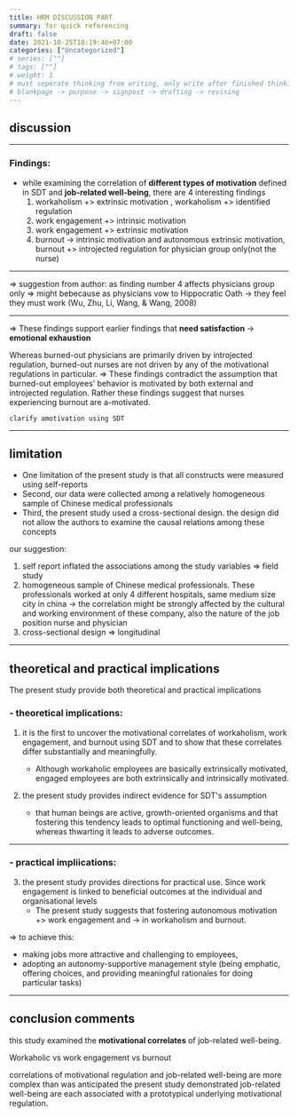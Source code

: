 ```yaml
---
title: HRM DISCUSSION PART
summary: for quick referencing
draft: false
date: 2021-10-25T18:19:40+07:00
categories: ["Uncategorized"]
# series: [""]
# tags: [""]
# weight: 1
# must seperate thinking from writing, only write after finished thinking
# blankpage -> purpose -> signpost -> drafting -> revising
---
```


## discussion

---

### Findings:

- while examining the correlation of **different types of motivation** defined in SDT and **job-related well-being**, there are 4 interesting findings
  1. workaholism +> extrinsic motivation , workaholism +> identified regulation
  2. work engagement +> intrinsic motivation
  3. work engagement +> extrinsic motivation
  4. burnout -> intrinsic motivation and autonomous extrinsic motivation, burnout +> introjected regulation for physician group only(not the nurse)

---

=> suggestion from author: as finding number 4 affects physicians group only
=> might bebecause as physicians vow to Hippocratic Oath -> they feel they must work (Wu, Zhu, Li, Wang, & Wang, 2008)

---

=> These findings support earlier findings that **need satisfaction** -> **emotional exhaustion**

Whereas burned-out physicians are primarily driven by introjected regulation, burned-out nurses are not driven by any of the motivational regulations in particular.
=> These findings contradict the assumption that burned-out employees’ behavior is motivated by both external and introjected regulation.
Rather these findings suggest that nurses experiencing burnout are a-motivated.

```
clarify amotivation using SDT
```

---

## limitation

- One limitation of the present study is that all constructs were measured using self-reports
- Second, our data were collected among a relatively homogeneous sample of Chinese medical professionals
- Third, the present study used a cross-sectional design. the design did not allow the authors to examine the causal relations among these concepts

our suggestion:

1. self report inflated the associations among the study variables => field study
2. homogeneous sample of Chinese medical professionals. These professionals worked at only 4 different hospitals, same medium size city in china -> the correlation might be strongly affected by the cultural and working environment of these company, also the nature of the job position nurse and physician
3. cross-sectional design => longitudinal

---

## theoretical and practical implications

The present study provide both theoretical and practical implications

### - theoretical implications:

1. it is the first to uncover the motivational correlates of workaholism, work engagement, and burnout using SDT and to show that these correlates differ substantially and meaningfully.

   - Although workaholic employees are basically extrinsically motivated, engaged employees are both extrinsically and intrinsically motivated.

2. the present study provides indirect evidence for SDT's assumption

   - that human beings are active, growth-oriented organisms and that fostering this tendency leads to optimal functioning and well-being, whereas thwarting it leads to adverse outcomes.

---

### - practical impliications:

3. the present study provides directions for practical use. Since work engagement is linked to beneficial outcomes at the individual and organisational levels
   - The present study suggests that fostering autonomous motivation +> work engagement and -> in workaholism and burnout.

=> to achieve this:

- making jobs more attractive and challenging to employees,
- adopting an autonomy-supportive management style (being emphatic, offering choices, and providing meaningful rationales for doing particular tasks)

---

## conclusion comments

this study examined the **motivational correlates** of job-related well-being.

Workaholic vs work engagement vs burnout

correlations of motivational regulation and job-related well-being are more complex than was anticipated
the present study demonstrated job-related well-being are each associated with a prototypical underlying motivational regulation.
